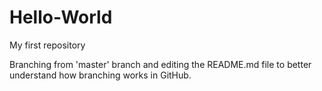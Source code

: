 # Hello-World
My first repository

Branching from 'master' branch and editing the README.md file to better understand how branching works in GitHub. 
